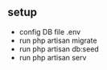 ## setup
- config DB file .env
- run php artisan migrate
- run php artisan db:seed
- run php artisan serv
